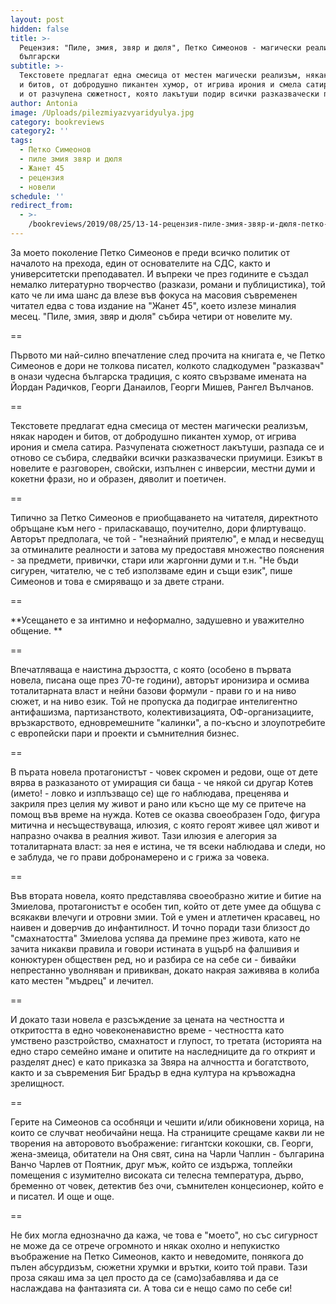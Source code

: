 ```yaml
---
layout: post
hidden: false
title: >-
  Рецензия: "Пиле, змия, звяр и дюля", Петко Симеонов - магически реализъм по
  български
subtitle: >-
  Текстовете предлагат една смесица от местен магически реализъм, някак народен
  и битов, от добродушно пикантен хумор, от игрива ирония и смела сатира, както
  и от разчупена сюжетност, която лакътуши подир всички разказвачески приумици
author: Antonia
image: /Uploads/pilezmiyazvyaridyulya.jpg
category: bookreviews
category2: ''
tags:
  - Петко Симеонов
  - пиле змия звяр и дюля
  - Жанет 45
  - рецензия
  - новели
schedule: ''
redirect_from:
  - >-
    /bookreviews/2019/08/25/13-14-рецензия-пиле-змия-звяр-и-дюля-петко-симеонов-магически-реализъм-по-български
---
```

За моето поколение Петко Симеонов е преди всичко политик от началото на прехода, един от основателите на СДС, както и университетски преподавател. И въпреки че през годините е създал немалко литературно творчество (разкази, романи и публицистика), той като че ли има шанс да влезе във фокуса на масовия съвременен читател едва с това издание на "Жанет 45", което излезе миналия месец. "Пиле, змия, звяр и дюля" събира четири от новелите му. 

\==

Първото ми най-силно впечатление след прочита на книгата е, че Петко Симеонов е дори не толкова писател, колкото сладкодумен "разказвач" в онази чудесна българска традиция, с която свързваме имената на Йордан Радичков, Георги Данаилов, Георги Мишев, Рангел Вълчанов. 

\==

Текстовете предлагат една смесица от местен магически реализъм, някак народен и битов, от добродушно пикантен хумор, от игрива ирония и смела сатира. Разчупената сюжетност лакътуши, разпада се и отново се събира, следвайки всички разказвачески приумици. Езикът в новелите е разговорен, свойски, изпълнен с инверсии, местни думи и кокетни фрази, но и образен, дяволит и поетичен.  

\==

Типично за Петко Симеонов е приобщаването на читателя, директното обръщане към него - приласкаващо, поучително, дори флиртуващо. Авторът предполага, че той - "незнайний приятелю", е млад и несведущ за отминалите реалности и затова му предоставя множество пояснения - за предмети, привички, стари или жаргонни думи и т.н. "Не бъди сигурен, читателю, че с теб използваме един и същи език", пише Симеонов и това е смиряващо и за двете страни. 

\==

**Усещането е за интимно и неформално, задушевно и уважително общение. **

\==

Впечатляваща е наистина дързостта, с която (особено в първата новела, писана още през 70-те години), авторът иронизира и осмива тоталитарната власт и нейни базови формули - прави го и на ниво сюжет, и на ниво език. Той не пропуска да подиграе интелигентно антифашизма, партизанството, колективизацията, ОФ-организациите, връзкарството, едновремешните "калинки", а по-късно и злоупотребите с европейски пари и проекти и съмнителния бизнес. 

\==

В пърата новела протагонистът - човек скромен и редови, още от дете вярва в разказаното от умиращия си баща - че някой си другар Котев (името! - ловко и изплъзващо се) ще го наблюдава, преценява и закриля през целия му живот и рано или късно ще му се притече на помощ във време на нужда. Котев се оказва своеобразен Годо, фигура митична и несъществуваща, илюзия, с която героят живее цял живот и напразно очаква в реалния живот. Тази илюзия е алегория за тоталитарната власт: за нея е истина, че тя всеки наблюдава и следи, но е заблуда, че го прави добронамерено и с грижа за човека. 

\==

Във втората новела, която представлява своеобразно житие и битие на Змиелова, протагонистът е особен тип, който от дете умее да общува с всякакви влечуги и отровни змии. Той е умен и атлетичен красавец, но наивен и доверчив до инфантилност. И точно поради тази близост до "смахнатостта" Змиелова успява да премине през живота, като не зачита никакви правила и говори истината в ущърб на фалшивия и конюктурен обществен ред, но и разбира се на себе си - бивайки непрестанно уволняван и привикван, докато накрая заживява в колиба като местен "мъдрец" и лечител. 

\==

И докато тази новела е разсъждение за цената на честността и откритостта в едно човеконенавистно време - честността като умствено разстройство, смахнатост и глупост, то третата (историята на едно старо семейно имане и опитите на наследниците да го открият и разделят днес) е като приказка за Звяра на алчността и богатството, както и за съвремения Биг Брадър в една култура на кръвожадна зрелищност. 

\== 

Герите на Симеонов са особняци и чешити и/или обикновени хорица, на които се случват необичайни неща. На страниците срещаме какви ли не творения на авторовото въображение: гигантски кокошки, св. Георги, жена-змеица, обитатели на Оня свят, сина на Чарли Чаплин - българина Ванчо Чарлев от Поятник, друг мъж, който се издържа, топлейки помещения с изумително високата си телесна температура, дърво, бременно от човек, детектив без очи, съмнителен концесионер, който е и писател. И още и още. 

\==

Не бих могла еднозначно да кажа, че това е "моето", но със сигурност не може да се отрече огромното и някак охолно и непукистко въображение на Петко Симеонов, както и неведомите, понякога до пълен абсурдизъм, сюжетни хрумки и врътки, които той прави. Тази проза сякаш има за цел просто да се (само)забавлява и да се наслаждава на фантазията си. А това си е нещо само по себе си!
